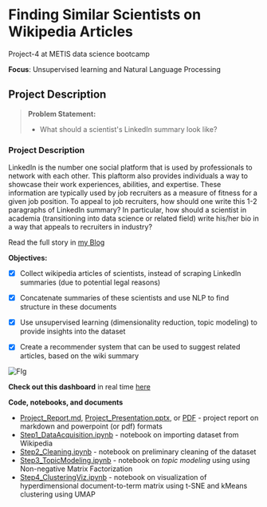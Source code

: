 # Finding Similar Scientists on Wikipedia Articles
Project-4 at METIS data science bootcamp

**Focus**: Unsupervised learning and Natural Language Processing

  

## Project Description

> **Problem Statement:** 
>
> - What should a scientist's LinkedIn summary look like? 

  

### Project Description

LinkedIn is the number one social platform that is used by professionals to network with each other. This plaftorm also provides individuals a way to showcase their work experiences, abilities, and expertise.  These information are typically used by job recruiters as a measure of fitness for a given job position. To appeal to job recruiters, how should one write this 1-2 paragraphs of LinkedIn summary? In particular, how should a scientist in academia (transitioning into data science or related field) write his/her bio in a way that appeals to recruiters in industry?   

Read the full story in [my Blog](https://jhonsen.github.io/2019/03/15/Similar-Scientists/)
  
**Objectives:**

- [x] Collect wikipedia articles of scientists, instead of scraping LinkedIn summaries (due to potential legal reasons)
- [x] Concatenate summaries of these scientists and use NLP to find structure in these documents 
- [x] Use unsupervised learning (dimensionality reduction, topic modeling) to provide insights into the dataset
- [x] Create a recommender system that can be used to suggest related articles, based on the wiki summary

  
![FIg](./docs/figures/Final_onTableau.gif)
  
**Check out this dashboard** in real time [here](https://public.tableau.com/profile/jhonsen.djajamuliadi#!/vizhome/TSNE/Dashboard1)  
  
  
**Code, notebooks, and documents**

- [Project_Report.md](./docs/Project_Report.md), [Project_Presentation.pptx](./docs/Project4_Presentation.pptx), or [PDF](./docs/Project4_Presentation.pdf) - project report on markdown and powerpoint (or pdf) formats 
- [Step1_DataAcquisition.ipynb](./notebooks/Step1_DataAcquisition.ipynb) - notebook on importing dataset from Wikipedia 
- [Step2_Cleaning.ipynb](./notebooks/Step2_Cleaning.ipynb) - notebook on preliminary cleaning of the dataset
- [Step3_TopicModeling.ipynb](./notebooks/Step3_TopicModeling.ipynb) - notebook on _topic modeling_ using using Non-negative Matrix Factorization 
- [Step4_ClusteringViz.ipynb](./notebooks/Step4_ClusteringViz.ipynb) - notebook on visualization of hyperdimensional document-to-term matrix using t-SNE and kMeans clustering using UMAP
  
  
